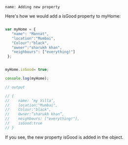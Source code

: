 ```ngMeta
name: Adding new property
```

Here's how we would add a isGood property to myHome:

```javascript

var myHome = {
   "name": "Mannat",
   "location":"Mumbai",
   "Colour":"black",
   "owner":"sharukh khan",
   "neighbours": ["everything!"]
 };


myHome.isGood= true;

console.log(myHome);

// output

// {
//    name: ‘my Villa’,
//    location:"Mumbai",
//    Colour:"black",
//    Owner:”sharukh khan”,
//    neighbours: ["everything!"],
//    isGood:true
// }

```

If you see, the new property isGood is added in the object.
